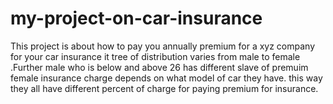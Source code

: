 # my-project-on-car-insurance
This project is about how to pay you annually premium for a xyz company for your car insurance
it tree of distribution varies from male to female .Further male who is below and above 26 has different slave of premuim
female insurance charge depends on what model of car they have.
this way they all have different percent of charge for paying premium for insurance.
